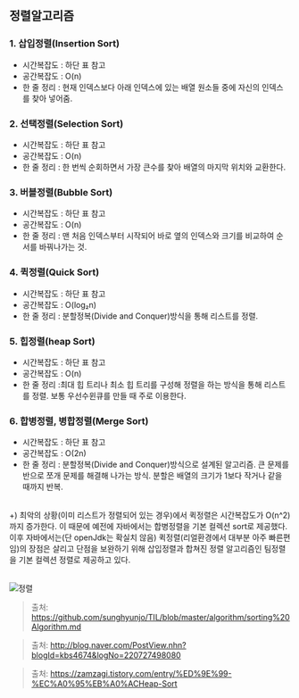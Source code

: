 ## 정렬알고리즘
### 1. 삽입정렬(Insertion Sort)
- 시간복잡도 : 하단 표 참고
- 공간복잡도 : O(n)
- 한 줄 정리 : 현재 인덱스보다 아래 인덱스에 있는 배열 원소들 중에 자신의 인덱스를 찾아 넣어줌.
### 2. 선택정렬(Selection Sort)
- 시간복잡도 : 하단 표 참고
- 공간복잡도 : O(n)
- 한 줄 정리 : 한 번씩 순회하면서 가장 큰수를 찾아 배열의 마지막 위치와 교환한다.
### 3. 버블정렬(Bubble Sort)
- 시간복잡도 : 하단 표 참고
- 공간복잡도 : O(n)
- 한 줄 정리 : 맨 처음 인덱스부터 시작되어 바로 옆의 인덱스와 크기를 비교하여 순서를 바꿔나가는 것.
### 4. 퀵정렬(Quick Sort)
- 시간복잡도 : 하단 표 참고
- 공간복잡도 : O(log₂n)
- 한 줄 정리 : 분할정복(Divide and Conquer)방식을 통해 리스트를 정렬.
### 5. 힙정렬(heap Sort)
- 시간복잡도 : 하단 표 참고
- 공간복잡도 : O(n)
- 한 줄 정리 :최대 힙 트리나 최소 힙 트리를 구성해 정렬을 하는 방식을 통해 리스트를 정렬. 보통 우선수윈큐를 만들 때 주로 이용한다.
### 6. 합병정렬, 병합정렬(Merge Sort)
- 시간복잡도 : 하단 표 참고
- 공간복잡도 : O(2n)
- 한 줄 정리 : 분할정복(Divide and Conquer)방식으로 설계된 알고리즘. 큰 문제를 반으로 쪼개 문제를 해결해 나가는 방식. 분할은 배열의 크기가 1보다 작거나 같을 때까지 반복.
<br/><br/>

+) 최악의 상황(이미 리스트가 정렬되어 있는 경우)에서 퀵정렬은 시간복잡도가 O(n^2)까지 증가한다. 이 때문에 예전에 자바에서는 합병정렬을 기본 컬렉션 sort로 제공했다. 이후 자바에서는(단 openJdk는 확실치 않음) 퀵정렬(리얼환경에서 대부분 아주 빠른편임)의 장점은 살리고 단점을 보완하기 위해 삽입정렬과 합쳐진 정렬 알고리즘인 팀정렬을 기본 컬렉션 정렬로 제공하고 있다.
<br/><br/>

![정렬](https://user-images.githubusercontent.com/18229419/62004026-e6458700-b15a-11e9-893a-851e87b5f6b5.png)

> 출처: https://github.com/sunghyunjo/TIL/blob/master/algorithm/sorting%20Algorithm.md

> 출처: http://blog.naver.com/PostView.nhn?blogId=kbs4674&logNo=220727498080

> 출처: https://zamzagi.tistory.com/entry/%ED%9E%99-%EC%A0%95%EB%A0%ACHeap-Sort

